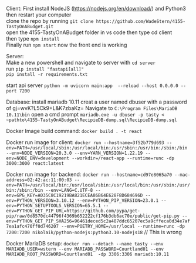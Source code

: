 
Client:
First install NodeJS (https://nodejs.org/en/download/) and Python3 then restart your computer  
clone the repo by running ```git clone https://github.com/WadeStern/4155-TastyOnABudget.git```  
open the 4155-TastyOnABudget folder in vs code then type cd client  
then type ```npm install```    
Finally run ```npm start``` now the front end is working  
  
Server:  
Make a new powershell and navigate to server with ```cd server```  
run ```pip install "fastapi[all]"```  
```pip install -r requirements.txt```

start api server ```python -m uvicorn main:app  --reload --host 0.0.0.0 --port 7200```  

Database:
install mariadb 10.11
creat a user named dbuser with a password of gj=wvK?L5Ck9+L&K7zbaKz=
Navigate to 
```C:\Program Files\MariaDB 10.11\bin```
open a cmd prompt
```mariadb.exe -u dbuser -p tasty < ~pathto\4155-TastyOnABudget\RecipieDB-dump.sql\RecipieDB-dump.sql```


Docker Image build command: ```docker build . -t react```

Docker run image for client: ```docker run --hostname=3f52b779d693 --env=PATH=/usr/local/sbin:/usr/local/bin:/usr/sbin:/usr/bin:/sbin:/bin --env=NODE_VERSION=20.3.0 --env=YARN_VERSION=1.22.19 --env=NODE_ENV=development --workdir=/react-app --runtime=runc -dp 3000:3000 react:latest```

Docker run image for backend: ```docker run --hostname=cd97e8065a70 --mac-address=02:42:ac:11:00:03 --env=PATH=/usr/local/bin:/usr/local/sbin:/usr/local/bin:/usr/sbin:/usr/bin:/sbin:/bin --env=LANG=C.UTF-8 --env=GPG_KEY=A035C8C19219BA821ECEA86B64E628F8D684696D --env=PYTHON_VERSION=3.10.12 --env=PYTHON_PIP_VERSION=23.0.1 --env=PYTHON_SETUPTOOLS_VERSION=65.5.1 --env=PYTHON_GET_PIP_URL=https://github.com/pypa/get-pip/raw/0d8570dc44796f4369b652222cf176b3db6ac70e/public/get-pip.py --env=PYTHON_GET_PIP_SHA256=96461deced5c2a487ddc65207ec5a9cffeca0d34e7af7ea1afc470ff0d746207 --env=POETRY_HOME=/usr/local --runtime=runc -dp 7200:7200 nikolaik/python-nodejs:python3.10-nodejs18``` // This is wrong

Docker MariaDB setup: ```docker run --detach --name tasty --env MARIADB_USER=wstern --env MARIADB_PASSWORD=Courtland01 --env MARIADB_ROOT_PASSWORD=Courtland01  -dp 3306:3306 mariadb:10.11```



